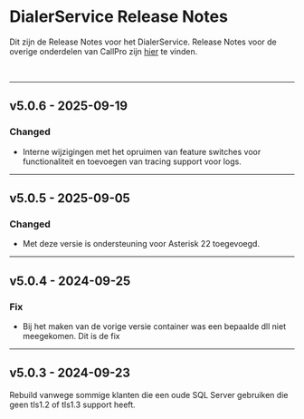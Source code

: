 # DialerService Release Notes
Dit zijn de Release Notes voor het DialerService. Release Notes voor de overige onderdelen van CallPro zijn [hier](/releases/v5/release-notes) te vinden.

<br/>

***
## v5.0.6 - 2025-09-19
### Changed
- Interne wijzigingen met het opruimen van feature switches voor functionaliteit en toevoegen van tracing support voor logs.

*** 
## v5.0.5 - 2025-09-05
### Changed
- Met deze versie is ondersteuning voor Asterisk 22 toegevoegd. 

*** 
## v5.0.4 - 2024-09-25
### Fix
- Bij het maken van de vorige versie container was een bepaalde dll niet meegekomen. Dit is de fix

*** 
## v5.0.3 - 2024-09-23
Rebuild vanwege sommige klanten die een oude SQL Server gebruiken die geen tls1.2 of tls1.3 support heeft. 

